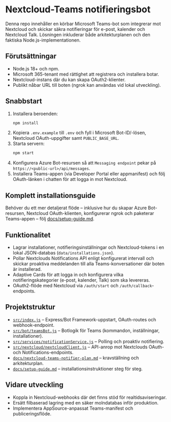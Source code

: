 # Nextcloud-Teams notifieringsbot

Denna repo innehåller en körbar Microsoft Teams-bot som integrerar mot Nextcloud och skickar säkra notifieringar för e-post, kalender och Nextcloud Talk. Lösningen inkluderar både arkitekturplanen och den faktiska Node.js-implementationen.

## Förutsättningar

- Node.js 18+ och npm.
- Microsoft 365-tenant med rättighet att registrera och installera botar.
- Nextcloud-instans där du kan skapa OAuth2-klienter.
- Publikt nåbar URL till boten (ngrok kan användas vid lokal utveckling).

## Snabbstart

1. Installera beroenden:
   ```bash
   npm install
   ```
2. Kopiera `.env.example` till `.env` och fyll i Microsoft Bot-ID/-lösen, Nextcloud OAuth-uppgifter samt `PUBLIC_BASE_URL`.
3. Starta servern:
   ```bash
   npm start
   ```
4. Konfigurera Azure Bot-resursen så att `Messaging endpoint` pekar på `https://<public-url>/api/messages`.
5. Installera Teams-appen (via Developer Portal eller appmanifest) och följ OAuth-länken i chatten för att logga in mot Nextcloud.

## Komplett installationsguide

Behöver du ett mer detaljerat flöde – inklusive hur du skapar Azure Bot-resursen, Nextcloud OAuth-klienten, konfigurerar ngrok och paketerar Teams-appen – följ [docs/setup-guide.md](docs/setup-guide.md).

## Funktionalitet

- Lagrar installationer, notifieringsinställningar och Nextcloud-tokens i en lokal JSON-databas (`data/installations.json`).
- Pollar Nextclouds Notifications API enligt konfigurerat intervall och skickar proaktiva meddelanden till alla Teams-konversationer där boten är installerad.
- Adaptive Cards för att logga in och konfigurera vilka notifieringskategorier (e-post, kalender, Talk) som ska levereras.
- OAuth2-flöde med Nextcloud via `/auth/start` och `/auth/callback`-endpoints.

## Projektstruktur

- [`src/index.js`](src/index.js) – Express/Bot Framework-uppstart, OAuth-routes och webhook-endpoint.
- [`src/bot/teamsBot.js`](src/bot/teamsBot.js) – Botlogik för Teams (kommandon, inställningar, installationer).
- [`src/services/notificationService.js`](src/services/notificationService.js) – Polling och proaktiv notifiering.
- [`src/nextcloud/nextcloudClient.js`](src/nextcloud/nextcloudClient.js) – API-anrop mot Nextclouds OAuth- och Notifications-endpoints.
- [`docs/nextcloud-teams-notifier-plan.md`](docs/nextcloud-teams-notifier-plan.md) – kravställning och arkitekturplan.
- [`docs/setup-guide.md`](docs/setup-guide.md) – installationsinstruktioner steg för steg.

## Vidare utveckling

- Koppla in Nextcloud-webhooks där det finns stöd för realtidsaviseringar.
- Ersätt filbaserad lagring med en säker molndatabas inför produktion.
- Implementera AppSource-anpassat Teams-manifest och publiceringsflöde.
